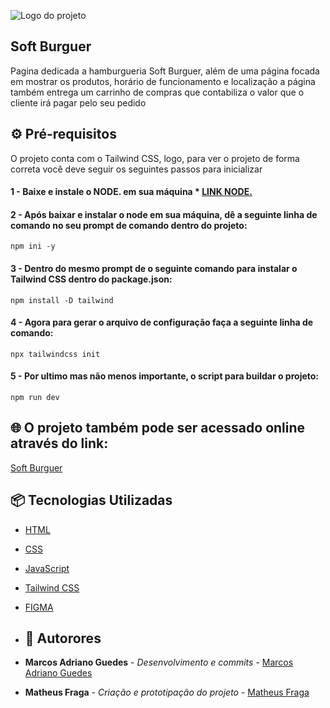 ![Logo do projeto](https://i.imgur.com/Ykb9U0p.png)

## Soft Burguer
Pagina dedicada a hamburgueria Soft Burguer, além de uma página focada em mostrar os produtos, horário de funcionamento e localização a página também entrega um carrinho de compras que contabiliza o valor que o cliente irá pagar pelo seu pedido

## ⚙️ Pré-requisitos

O projeto conta com o Tailwind CSS, logo, para ver o projeto de forma correta você deve seguir os seguintes passos para inicializar
#### 1 - Baixe e instale o NODE. em sua máquina * [LINK NODE.](https://nodejs.org/en/download/prebuilt-installer/current)
#### 2 - Após baixar e instalar o node em sua máquina, dê a seguinte linha de comando no seu prompt de comando dentro do projeto:

```
npm ini -y
```
#### 3 - Dentro do mesmo prompt de o seguinte comando para instalar o Tailwind CSS dentro do package.json:
```
npm install -D tailwind
```
#### 4 - Agora para gerar o arquivo de configuração faça a seguinte linha de comando: 
```
npx tailwindcss init
```
#### 5 - Por ultimo mas não menos importante, o script para buildar o projeto: 
```
npm run dev
```
## 🌐 O projeto também pode ser acessado online através do link:
[Soft Burguer](https://www.w3schools.com/html/)


## 📦 Tecnologias Utilizadas
* [HTML](https://www.w3schools.com/html/)
* [CSS](https://www.w3schools.com/html/html_css.asp)
* [JavaScript](https://developer.mozilla.org/pt-BR/docs/Web/JavaScript)
* [Tailwind CSS](https://tailwindcss.com/)
* [FIGMA](https://www.figma.com/)

* ## 👷 Autorores

* **Marcos Adriano Guedes** - *Desenvolvimento e commits* - [Marcos Adriano Guedes](https://www.linkedin.com/in/marcos-adriano01/)
* **Matheus Fraga** - *Criação e prototipação do projeto* - [Matheus Fraga](https://www.instagram.com/sujeitoprogramador/)

